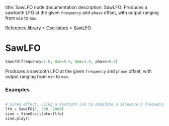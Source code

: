 title: SawLFO node documentation
description: SawLFO: Produces a sawtooth LFO at the given `frequency` and `phase` offset, with output ranging from `min` to `max`.

[Reference library](../../index.md) > [Oscillators](../index.md) > [SawLFO](index.md)

# SawLFO

```python
SawLFO(frequency=1.0, min=0.0, max=1.0, phase=0.0)
```

Produces a sawtooth LFO at the given `frequency` and `phase` offset, with output ranging from `min` to `max`.

### Examples

```python

# Siren effect, using a sawtooth LFO to modulate a sinewave's frequency
lfo = SawLFO(1, 200, 1000)
sine = SineOscillator(lfo)
sine.play()
```